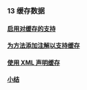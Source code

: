 ### 13 缓存数据
>
#### [启用对缓存的支持](https://github.com/lu666666/notebooks/blob/master/java/spring/sping_in_action/13/01.md)
>
#### [为方法添加注解以支持缓存](https://github.com/lu666666/notebooks/blob/master/java/spring/sping_in_action/13/02.md)
>
#### [使用 XML 声明缓存](https://github.com/lu666666/notebooks/blob/master/java/spring/sping_in_action/13/03.md)
>
#### [小结](https://github.com/lu666666/notebooks/blob/master/java/spring/sping_in_action/13/04.md)
